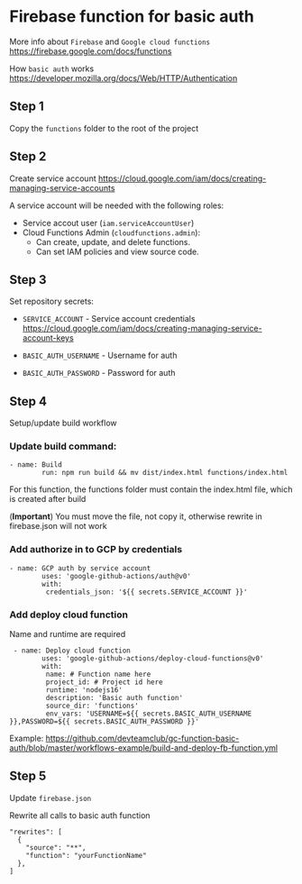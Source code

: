 # Firebase function for basic auth
More info about `Firebase` and `Google cloud functions` https://firebase.google.com/docs/functions

How `basic auth` works https://developer.mozilla.org/docs/Web/HTTP/Authentication

## Step 1
Copy the `functions` folder to the root of the project

## Step 2
Create service account
https://cloud.google.com/iam/docs/creating-managing-service-accounts
 
A service account will be needed
with the following roles:

- Service accout user (`iam.serviceAccountUser`)
- Cloud Functions Admin (`cloudfunctions.admin`):
  - Can create, update, and delete functions.
  - Can set IAM policies and view source code.

## Step 3
Set repository secrets:

- `SERVICE_ACCOUNT` - Service account credentials https://cloud.google.com/iam/docs/creating-managing-service-account-keys

- `BASIC_AUTH_USERNAME` - Username for auth

- `BASIC_AUTH_PASSWORD` - Password for auth


## Step 4
Setup/update build workflow

### Update build command: 
```
- name: Build
        run: npm run build && mv dist/index.html functions/index.html
```
For this function, the functions folder must contain the index.html file, which is created after build

(**Important**) You must move the file, not copy it, otherwise rewrite in firebase.json will not work

### Add authorize in to GCP by credentials
```
- name: GCP auth by service account
        uses: 'google-github-actions/auth@v0'
        with:
         credentials_json: '${{ secrets.SERVICE_ACCOUNT }}'
```

### Add deploy cloud function
Name and runtime are required
```
 - name: Deploy cloud function
        uses: 'google-github-actions/deploy-cloud-functions@v0'
        with:
         name: # Function name here
         project_id: # Project id here
         runtime: 'nodejs16'
         description: 'Basic auth function'
         source_dir: 'functions'
         env_vars: 'USERNAME=${{ secrets.BASIC_AUTH_USERNAME }},PASSWORD=${{ secrets.BASIC_AUTH_PASSWORD }}'
```


Example: https://github.com/devteamclub/gc-function-basic-auth/blob/master/workflows-example/build-and-deploy-fb-function.yml


## Step 5
Update `firebase.json`

Rewrite all calls to basic auth function

```
"rewrites": [
  {
    "source": "**",
    "function": "yourFunctionName"
  },
]
